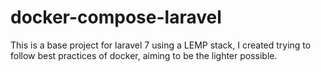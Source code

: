 # docker-compose-laravel
This is a base project for laravel 7 using a LEMP stack, I created trying to follow best practices of docker, aiming to be the lighter possible.
